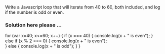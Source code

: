 Write a Javascript loop that will iterate from 40 to 60, both included, and log if the number is odd or even.

### Solution here please ...

for (var x=40; x<=60; x++) {
        <!-- Feedback: the first if condition is not needed as it is 
        covered by the second one. -->
        if (x === 40) {
                console.log(x +  " is even");
        }
        else if (x % 2 === 0) {
                console.log(x + " is even");   
        }
        else {
                console.log(x + " is odd");
        }
}

<!-- 0.75 credit -->